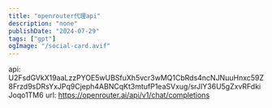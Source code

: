 ```yaml
---
title: "openrouter代理api"
description: "none"
publishDate: "2024-07-29"
tags: ["gpt"]
ogImage: "/social-card.avif"
---
```


<!-- more --> 

api:
U2FsdGVkX19aaLzzPYOE5wUBSfuXh5vcr3wMQ1CbRds4ncNJNuuHnxc59Z8Frzd9sDRsYxJPq9Cjeph4ABNCqKt3mtufP1eaSVxug/srJIY36U5gZxvRFdkiJoqo1TM6
url:
https://openrouter.ai/api/v1/chat/completions
